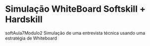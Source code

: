 # Simulação WhiteBoard Softskill + Hardskill 
softAula7Modulo2 
Simulação de uma entrevista técnica usando uma estratégia de Whiteboard
